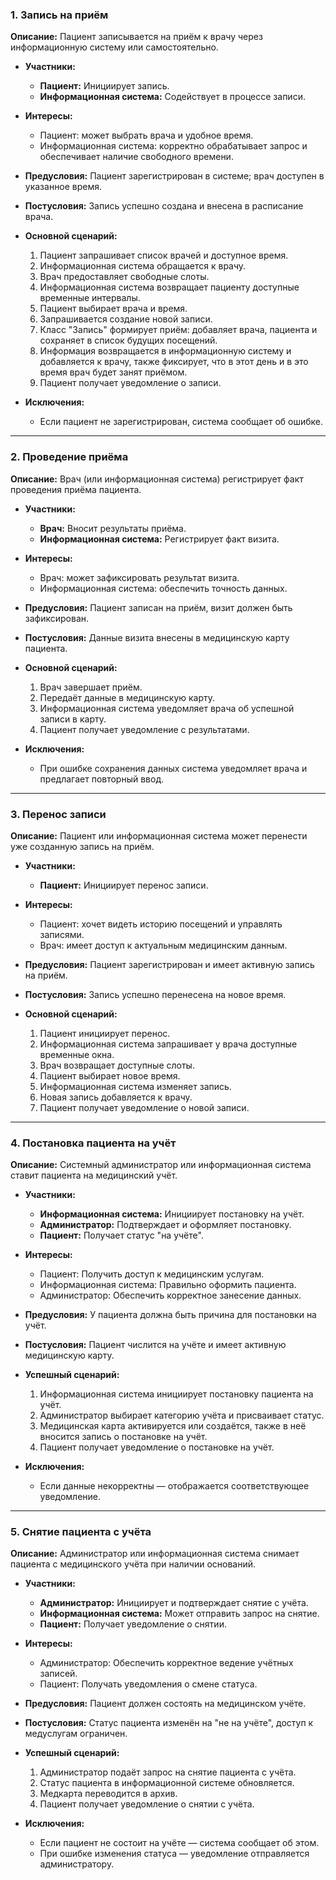 ### **1. Запись на приём**

**Описание:** Пациент записывается на приём к врачу через информационную систему или самостоятельно.

* **Участники:**

  * **Пациент:** Инициирует запись.
  * **Информационная система:** Содействует в процессе записи.

* **Интересы:**

  * Пациент: может выбрать врача и удобное время.
  * Информационная система: корректно обрабатывает запрос и обеспечивает наличие свободного времени.

* **Предусловия:** Пациент зарегистрирован в системе; врач доступен в указанное время.

* **Постусловия:** Запись успешно создана и внесена в расписание врача.

* **Основной сценарий:**

  1) Пациент запрашивает список врачей и доступное время.
  2) Информационная система обращается к врачу.
  3) Врач предоставляет свободные слоты.
  4) Информационная система возвращает пациенту доступные временные интервалы.
  5) Пациент выбирает врача и время.
  6) Запрашивается создание новой записи.
  7) Класс "Запись" формирует приём: добавляет врача, пациента и сохраняет в список будущих посещений.
  8) Информация возвращается в информационную систему и добавляется к врачу, также фиксирует, что в этот день и в это время врач будет занят приёмом.
  9) Пациент получает уведомление о записи.

* **Исключения:**

  * Если пациент не зарегистрирован, система сообщает об ошибке.
---

### **2. Проведение приёма**

**Описание:** Врач (или информационная система) регистрирует факт проведения приёма пациента.

* **Участники:**

  * **Врач:** Вносит результаты приёма.
  * **Информационная система:** Регистрирует факт визита.

* **Интересы:**

  * Врач: может зафиксировать результат визита.
  * Информационная система: обеспечить точность данных.

* **Предусловия:** Пациент записан на приём, визит должен быть зафиксирован.

* **Постусловия:** Данные визита внесены в медицинскую карту пациента.

* **Основной сценарий:**

  1) Врач завершает приём.
  2) Передаёт данные в медицинскую карту.
  4) Информационная система уведомляет врача об успешной записи в карту.
  5) Пациент получает уведомление с результатами.

* **Исключения:**

  * При ошибке сохранения данных система уведомляет врача и предлагает повторный ввод.

---

### **3. Перенос записи**

**Описание:** Пациент или информационная система может перенести уже созданную запись на приём.

* **Участники:**

  * **Пациент:** Инициирует перенос записи.

* **Интересы:**

  * Пациент: хочет видеть историю посещений и управлять записями.
  * Врач: имеет доступ к актуальным медицинским данным.

* **Предусловия:** Пациент зарегистрирован и имеет активную запись на приём.

* **Постусловия:** Запись успешно перенесена на новое время.

* **Основной сценарий:**

  1) Пациент инициирует перенос.
  2) Информационная система запрашивает у врача доступные временные окна.
  3) Врач возвращает доступные слоты.
  4) Пациент выбирает новое время.
  5) Информационная система изменяет запись.
  6) Новая запись добавляется к врачу.
  7) Пациент получает уведомление о новой записи.

---

### **4. Постановка пациента на учёт**

**Описание:** Системный администратор или информационная система ставит пациента на медицинский учёт.

* **Участники:**

  * **Информационная система:** Инициирует постановку на учёт.
  * **Администратор:** Подтверждает и оформляет постановку.
  * **Пациент:** Получает статус "на учёте".

* **Интересы:**

  * Пациент: Получить доступ к медицинским услугам.
  * Информационная система: Правильно оформить пациента.
  * Администратор: Обеспечить корректное занесение данных.

* **Предусловия:** У пациента должна быть причина для постановки на учёт.

* **Постусловия:** Пациент числится на учёте и имеет активную медицинскую карту.

* **Успешный сценарий:**

  1) Информационная система инициирует постановку пациента на учёт.
  2) Администратор выбирает категорию учёта и присваивает статус.
  3) Медицинская карта активируется или создаётся, также в неё вносится запись о постановке на учёт.
  4) Пациент получает уведомление о постановке на учёт.

* **Исключения:**

  * Если данные некорректны — отображается соответствующее уведомление.

---

### **5. Снятие пациента с учёта**

**Описание:** Администратор или информационная система снимает пациента с медицинского учёта при наличии оснований.

* **Участники:**

  * **Администратор:** Инициирует и подтверждает снятие с учёта.
  * **Информационная система:** Может отправить запрос на снятие.
  * **Пациент:** Получает уведомление о снятии.

* **Интересы:**

  * Администратор: Обеспечить корректное ведение учётных записей.
  * Пациент: Получать уведомления о смене статуса.

* **Предусловия:** Пациент должен состоять на медицинском учёте.

* **Постусловия:** Статус пациента изменён на "не на учёте", доступ к медуслугам ограничен.

* **Успешный сценарий:**
  
  1) Администратор подаёт запрос на снятие пациента с учёта.
  2) Статус пациента в информационной системе обновляется.
  3) Медкарта переводится в архив.
  4) Пациент получает уведомление о снятии с учёта.

* **Исключения:**

  * Если пациент не состоит на учёте — система сообщает об этом.
  * При ошибке изменения статуса — уведомление отправляется администратору.
